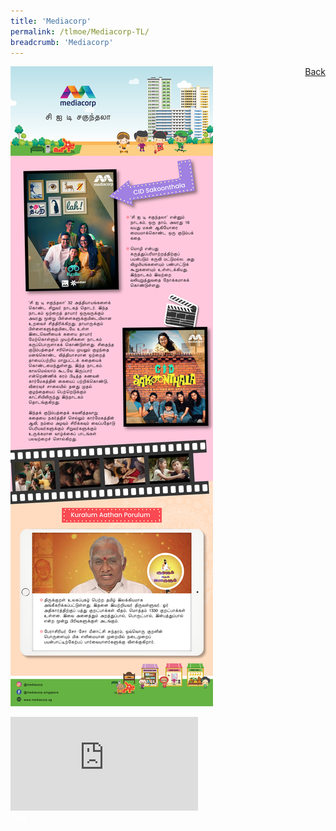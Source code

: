 ```yaml
---
title: 'Mediacorp'
permalink: /tlmoe/Mediacorp-TL/
breadcrumb: 'Mediacorp'
---
```

<!-- Global site tag (gtag.js) - Google Ads: 726049306 -->
<script async src="https://www.googletagmanager.com/gtag/js?id=AW-726049306"></script>
<script>
  window.dataLayer = window.dataLayer || [];
  function gtag(){dataLayer.push(arguments);}
  gtag('js', new Date());

  gtag('config', 'AW-726049306');
</script>
<a href="/exhibits/தமிழ்மொழிக்-காட்சிக்கூடம்-e/community-partners2/"   style="float: right;">Back</a>
 <img src="/images/MTLS2021-Mediacorp_TL_V2-01.jpg"> <br/>
 <div class="video-container">
  <iframe src=" https://www.youtube.com/embed/ZuIsZ9XjZU8 " frameborder="0" allow="accelerometer; autoplay; encrypted-media; gyroscope; picture-in-picture" allowfullscreen></iframe>
<div class="btntop"><a href="#top" style="text-decoration:none;"><span style="color:white"><b>Top</b></span></a></div>

